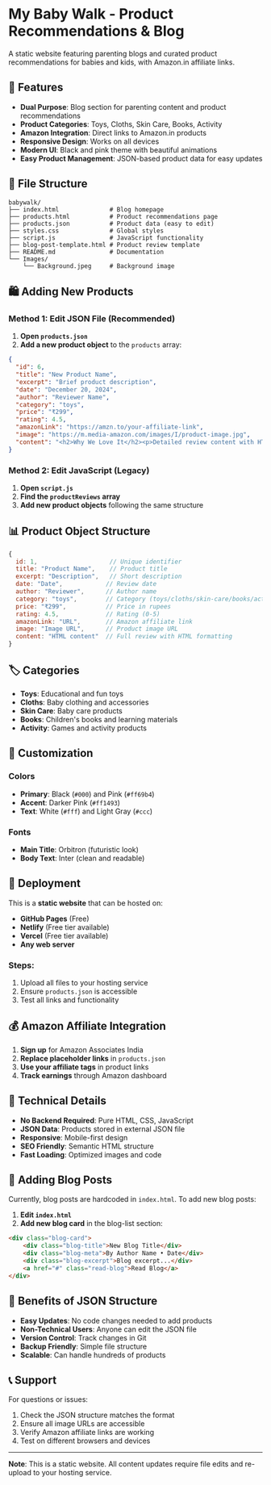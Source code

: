 # My Baby Walk - Product Recommendations & Blog

A static website featuring parenting blogs and curated product recommendations for babies and kids, with Amazon.in affiliate links.

## 🌟 Features

- **Dual Purpose**: Blog section for parenting content and product recommendations
- **Product Categories**: Toys, Cloths, Skin Care, Books, Activity
- **Amazon Integration**: Direct links to Amazon.in products
- **Responsive Design**: Works on all devices
- **Modern UI**: Black and pink theme with beautiful animations
- **Easy Product Management**: JSON-based product data for easy updates

## 📁 File Structure

```
babywalk/
├── index.html              # Blog homepage
├── products.html           # Product recommendations page
├── products.json           # Product data (easy to edit)
├── styles.css              # Global styles
├── script.js               # JavaScript functionality
├── blog-post-template.html # Product review template
├── README.md               # Documentation
└── Images/
    └── Background.jpeg     # Background image
```

## 🛍️ Adding New Products

### Method 1: Edit JSON File (Recommended)

1. **Open `products.json`**
2. **Add a new product object** to the `products` array:

```json
{
  "id": 6,
  "title": "New Product Name",
  "excerpt": "Brief product description",
  "date": "December 20, 2024",
  "author": "Reviewer Name",
  "category": "toys",
  "price": "₹299",
  "rating": 4.5,
  "amazonLink": "https://amzn.to/your-affiliate-link",
  "image": "https://m.media-amazon.com/images/I/product-image.jpg",
  "content": "<h2>Why We Love It</h2><p>Detailed review content with HTML formatting</p><ul><li>Feature 1</li><li>Feature 2</li></ul><div class=\"price-tag\">Current Price: ₹299</div><a href=\"https://amzn.to/your-affiliate-link\" class=\"amazon-button\" target=\"_blank\"><i class=\"fab fa-amazon\"></i> Buy on Amazon.in</a>"
}
```

### Method 2: Edit JavaScript (Legacy)

1. **Open `script.js`**
2. **Find the `productReviews` array**
3. **Add new product objects** following the same structure

## 📊 Product Object Structure

```javascript
{
  id: 1,                    // Unique identifier
  title: "Product Name",    // Product title
  excerpt: "Description",   // Short description
  date: "Date",            // Review date
  author: "Reviewer",      // Author name
  category: "toys",        // Category (toys/cloths/skin-care/books/activity)
  price: "₹299",           // Price in rupees
  rating: 4.5,             // Rating (0-5)
  amazonLink: "URL",       // Amazon affiliate link
  image: "Image URL",      // Product image URL
  content: "HTML content"  // Full review with HTML formatting
}
```

## 🏷️ Categories

- **Toys**: Educational and fun toys
- **Cloths**: Baby clothing and accessories
- **Skin Care**: Baby care products
- **Books**: Children's books and learning materials
- **Activity**: Games and activity products

## 🎨 Customization

### Colors
- **Primary**: Black (`#000`) and Pink (`#ff69b4`)
- **Accent**: Darker Pink (`#ff1493`)
- **Text**: White (`#fff`) and Light Gray (`#ccc`)

### Fonts
- **Main Title**: Orbitron (futuristic look)
- **Body Text**: Inter (clean and readable)

## 🚀 Deployment

This is a **static website** that can be hosted on:

- **GitHub Pages** (Free)
- **Netlify** (Free tier available)
- **Vercel** (Free tier available)
- **Any web server**

### Steps:
1. Upload all files to your hosting service
2. Ensure `products.json` is accessible
3. Test all links and functionality

## 💰 Amazon Affiliate Integration

1. **Sign up** for Amazon Associates India
2. **Replace placeholder links** in `products.json`
3. **Use your affiliate tags** in product links
4. **Track earnings** through Amazon dashboard

## 🔧 Technical Details

- **No Backend Required**: Pure HTML, CSS, JavaScript
- **JSON Data**: Products stored in external JSON file
- **Responsive**: Mobile-first design
- **SEO Friendly**: Semantic HTML structure
- **Fast Loading**: Optimized images and code

## 📝 Adding Blog Posts

Currently, blog posts are hardcoded in `index.html`. To add new blog posts:

1. **Edit `index.html`**
2. **Add new blog card** in the blog-list section:

```html
<div class="blog-card">
    <div class="blog-title">New Blog Title</div>
    <div class="blog-meta">By Author Name • Date</div>
    <div class="blog-excerpt">Blog excerpt...</div>
    <a href="#" class="read-blog">Read Blog</a>
</div>
```

## 🎯 Benefits of JSON Structure

- **Easy Updates**: No code changes needed to add products
- **Non-Technical Users**: Anyone can edit the JSON file
- **Version Control**: Track changes in Git
- **Backup Friendly**: Simple file structure
- **Scalable**: Can handle hundreds of products

## 📞 Support

For questions or issues:
1. Check the JSON structure matches the format
2. Ensure all image URLs are accessible
3. Verify Amazon affiliate links are working
4. Test on different browsers and devices

---

**Note**: This is a static website. All content updates require file edits and re-upload to your hosting service.

